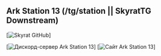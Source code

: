 ## Ark Station 13 (/tg/station || SkyratTG Downstream)

[![Skyrat GitHub](https://github.com/Skyrat-SS13/Skyrat-tg/)]

[![Дискорд-сервер Ark Station 13]([https://img.shields.io/codecov/c/github/Skyrat-SS13/Skyrat-tg](https://discord.com/invite/u3BdB2mDaC)https://discord.com/invite/u3BdB2mDaC)]
[![Сайт Ark Station 13]([https://img.shields.io/codecov/c/github/Skyrat-SS13/Skyrat-tg](https://discord.com/invite/u3BdB2mDaC)https://discord.com/invite/u3BdB2mDaC)]
